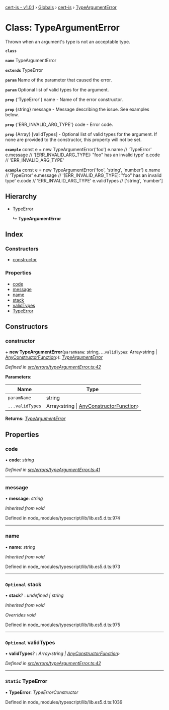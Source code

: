 [cert-is - v1.0.1](../README.md) › [Globals](../globals.md) › [cert-is](../modules/cert_is.md) › [TypeArgumentError](cert_is.typeargumenterror.md)

# Class: TypeArgumentError

Thrown when an argument's type is not an acceptable type.

**`class`** 

**`name`** TypeArgumentError

**`extends`** TypeError

**`param`** Name of the parameter that caused the error.

**`param`** Optional list of valid types for the argument.

**`prop`** {'TypeError'} name    - Name of the error constructor.

**`prop`** {string}      message - Message describing the issue. See examples below.

**`prop`** {'ERR_INVALID_ARG_TYPE'} code - Error code.

**`prop`** {Array}   [validTypes] - Optional list of valid types for the
argument. If none are provided to the constructor, this property will not
be set.

**`example`** 
const e = new TypeArgumentError('foo')
e.name    // 'TypeError'
e.message // '[ERR_INVALID_ARG_TYPE]: "foo" has an invalid type'
e.code    // 'ERR_INVALID_ARG_TYPE'

**`example`** 
const e = new TypeArgumentError('foo', 'string', 'number')
e.name       // 'TypeError'
e.message    // '[ERR_INVALID_ARG_TYPE]: "foo" has an invalid type'
e.code       // 'ERR_INVALID_ARG_TYPE'
e.validTypes // ['string', 'number']

## Hierarchy

* TypeError

  ↳ **TypeArgumentError**

## Index

### Constructors

* [constructor](cert_is.typeargumenterror.md#constructor)

### Properties

* [code](cert_is.typeargumenterror.md#code)
* [message](cert_is.typeargumenterror.md#message)
* [name](cert_is.typeargumenterror.md#name)
* [stack](cert_is.typeargumenterror.md#optional-stack)
* [validTypes](cert_is.typeargumenterror.md#optional-validtypes)
* [TypeError](cert_is.typeargumenterror.md#static-typeerror)

## Constructors

###  constructor

\+ **new TypeArgumentError**(`paramName`: string, ...`validTypes`: Array‹string | [AnyConstructorFunction](../modules/cert_is.md#anyconstructorfunction)›): *[TypeArgumentError](cert_is.typeargumenterror.md)*

*Defined in [src/errors/typeArgumentError.ts:42](https://github.com/jpcx/cert-is/blob/09879b3/src/errors/typeArgumentError.ts#L42)*

**Parameters:**

Name | Type |
------ | ------ |
`paramName` | string |
`...validTypes` | Array‹string &#124; [AnyConstructorFunction](../modules/cert_is.md#anyconstructorfunction)› |

**Returns:** *[TypeArgumentError](cert_is.typeargumenterror.md)*

## Properties

###  code

• **code**: *string*

*Defined in [src/errors/typeArgumentError.ts:41](https://github.com/jpcx/cert-is/blob/09879b3/src/errors/typeArgumentError.ts#L41)*

___

###  message

• **message**: *string*

*Inherited from void*

Defined in node_modules/typescript/lib/lib.es5.d.ts:974

___

###  name

• **name**: *string*

*Inherited from void*

Defined in node_modules/typescript/lib/lib.es5.d.ts:973

___

### `Optional` stack

• **stack**? : *undefined | string*

*Inherited from void*

*Overrides void*

Defined in node_modules/typescript/lib/lib.es5.d.ts:975

___

### `Optional` validTypes

• **validTypes**? : *Array‹string | [AnyConstructorFunction](../modules/cert_is.md#anyconstructorfunction)›*

*Defined in [src/errors/typeArgumentError.ts:42](https://github.com/jpcx/cert-is/blob/09879b3/src/errors/typeArgumentError.ts#L42)*

___

### `Static` TypeError

▪ **TypeError**: *TypeErrorConstructor*

Defined in node_modules/typescript/lib/lib.es5.d.ts:1039

